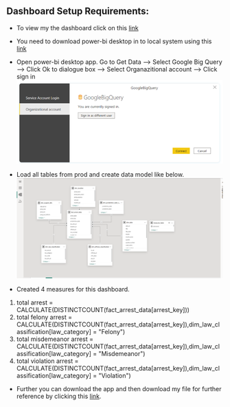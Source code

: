 ## Dashboard Setup Requirements:

- To view my the dashboard click on this [link](https://www.novypro.com/project/nypd-arrest-data-analysis)

- You need to download power-bi desktop in to local system using this [link](https://www.microsoft.com/en-in/download/details.aspx?id=58494)
- Open power-bi desktop app. Go to Get Data --> Select Google Big Query --> Click Ok to dialogue box --> Select Organazitional account --> Click sign in
![alt text](../png_architecture/powerbi_login.png)

- Load all tables from prod and create data model like below.
![alt text](../png_architecture/powerbi_data_model.png)

- Created 4 measures for this dashboard.
1. total arrest = CALCULATE(DISTINCTCOUNT(fact_arrest_data[arrest_key]))
2. total felony arrest = CALCULATE(DISTINCTCOUNT(fact_arrest_data[arrest_key]),dim_law_classification[law_category] = "Felony")
3. total misdemeanor arrest = CALCULATE(DISTINCTCOUNT(fact_arrest_data[arrest_key]),dim_law_classification[law_category] = "Misdemeanor")
4. total violation arrest = CALCULATE(DISTINCTCOUNT(fact_arrest_data[arrest_key]),dim_law_classification[law_category] = "Violation")

- Further you can download the app and then download my file for further reference by clicking this [link](nypd_arrest-data_eng/dashboard/nypd_arrest_data.pbix).
